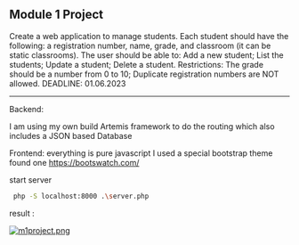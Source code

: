 ## Module 1 Project

Create a web application to manage students. Each student should have the following: a registration number, name, grade, and classroom (it can be static classrooms).
The user should be able to:
Add a new student;
List the students;
Update a student;
Delete a student.
Restrictions:
The grade should be a number from 0 to 10;
Duplicate registration numbers are NOT allowed.
DEADLINE: 01.06.2023


---
Backend: 

I am using my own build Artemis framework to do the routing which also includes a JSON based Database 

Frontend:
everything is pure javascript 
I used a special bootstrap theme found one https://bootswatch.com/ 


start server

```bash 
 php -S localhost:8000 .\server.php

```

result :

[![m1project.png](https://i.postimg.cc/1zyvc3P1/m1project.png)](https://postimg.cc/QFngjsHf)
